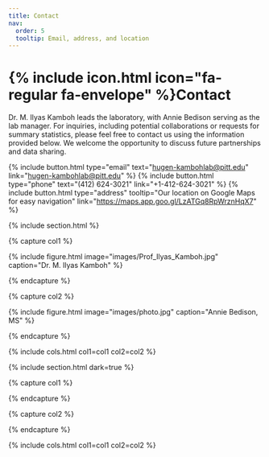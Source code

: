 ```yaml
---
title: Contact
nav:
  order: 5
  tooltip: Email, address, and location
---
```


# {% include icon.html icon="fa-regular fa-envelope" %}Contact

Dr. M. Ilyas Kamboh leads the laboratory, with Annie Bedison serving as the lab manager. For inquiries, including potential collaborations or requests for summary statistics, please feel free to contact us using the information provided below. We welcome the opportunity to discuss future partnerships and data sharing.

{%
  include button.html
  type="email"
  text="hugen-kambohlab@pitt.edu"
  link="hugen-kambohlab@pitt.edu"
%}
{%
  include button.html
  type="phone"
  text="(412) 624-3021"
  link="+1-412-624-3021"
%}
{%
  include button.html
  type="address"
  tooltip="Our location on Google Maps for easy navigation"
  link="https://maps.app.goo.gl/LzATGq8RpWrznHqX7"
%}

{% include section.html %}

{% capture col1 %}

{%
  include figure.html
  image="images/Prof_Ilyas_Kamboh.jpg"
  caption="Dr. M. Ilyas Kamboh"
%}

{% endcapture %}

{% capture col2 %}

{%
  include figure.html
  image="images/photo.jpg"
  caption="Annie Bedison, MS"
%}

{% endcapture %}

{% include cols.html col1=col1 col2=col2 %}

{% include section.html dark=true %}

{% capture col1 %}

{% endcapture %}

{% capture col2 %}


{% endcapture %}

{% include cols.html col1=col1 col2=col2 %}
